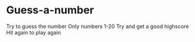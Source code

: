 # Guess-a-number
Try to guess the number
Only numbers 1-20
Try and get a good highscore
Hit again to play again
